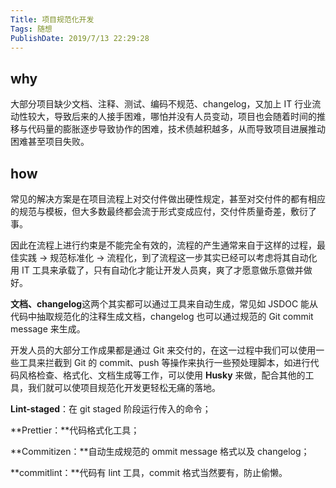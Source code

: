```yaml
---
Title: 项目规范化开发
Tags: 随想
PublishDate: 2019/7/13 22:29:28
---
```


## why

大部分项目缺少文档、注释、测试、编码不规范、changelog，又加上 IT 行业流动性较大，导致后来的人接手困难，哪怕并没有人员变动，项目也会随着时间的推移与代码量的膨胀逐步导致协作的困难，技术债越积越多，从而导致项目进展推动困难甚至项目失败。

## how

常见的解决方案是在项目流程上对交付件做出硬性规定，甚至对交付件的都有相应的规范与模板，但大多数最终都会流于形式变成应付，交付件质量奇差，敷衍了事。

因此在流程上进行约束是不能完全有效的，流程的产生通常来自于这样的过程，最佳实践 -> 规范标准化 -> 流程化，到了流程这一步其实已经可以考虑将其自动化用 IT 工具来承载了，只有自动化才能让开发人员爽，爽了才愿意做乐意做并做好。

**文档、changelog**这两个其实都可以通过工具来自动生成，常见如 JSDOC 能从代码中抽取规范化的注释生成文档，changelog 也可以通过规范的 Git commit message 来生成。

开发人员的大部分工作成果都是通过 Git 来交付的，在这一过程中我们可以使用一些工具来拦截到 Git 的 commit、push 等操作来执行一些预处理脚本，如进行代码风格检查、格式化、文档生成等工作，可以使用 **Husky** 来做，配合其他的工具，我们就可以使项目规范化开发更轻松无痛的落地。

**Lint-staged**：在 git staged 阶段运行传入的命令；

**Prettier：**代码格式化工具；

**Commitizen：**自动生成规范的 ommit message 格式以及 changelog；

**commitlint：**代码有 lint 工具，commit 格式当然要有，防止偷懒。
